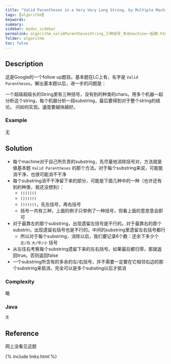 ```yaml
---
title: "Valid Parentheses in a Very Very Long String, by Multiple Machines"
tags: [algorithm]
keywords:
summary:
sidebar: mydoc_sidebar
permalink: algorithm_validParenthesesString_三种括号_多台machine一起做.html
folder: algorithm
toc: false
---
```


## Description
这是Google的一个follow up题目。基本题在LC上有，名字是 `Valid Parentheses`。解出基本题以后，进一步的问题是：

一个超级超级长的String里有三种括号，没有别的种类的chars。用多个机器一起分析这个string，每个机器分析一段substring，最后要得到对于整个string的结论。
问如何实现。速度要越快越好。

### Example
无

## Solution
* 每个machine对于自己所负责的substring，先尽量地消除括号对，方法就是做基本题 `Valid Parentheses` 的那个方法。对于每个substring来说，可能能消干净，也很可能消不干净
* 每个substring消不干净留下来的部分，可能是下面几种中的一种（也许还有别的种类，我还没想到）：
  * `(((((((`
  * `)))))))`
  * `))))(((`，先左括号，再右括号
  * 括号一共有三种，上面的例子只举例了一种括号，但看上面的意思意会即可
* 对于最靠左的那个substring，出现遗留左括号是不行的。对于最靠右的那个substrin，出现遗留右括号也是不行的。中间的substring里遗留左右括号都行
  * 所以对于每个substring，消除以后，我们要记录6个数：还余下多少个 `左/右` `大/中/小` 括号
* 从左往右考察每个substring遗留下来的左右括号。如果最后都归零，那就返回true。否则返回false
* 一个substring所含有的多余的左/右括号，并不需要一定要在它相邻右边的那个substring来抵消，完全可以是多个substing以后才抵消

### Complexity
略

### Java
```java
无
```

## Reference
网上没看见这题

{% include links.html %}
